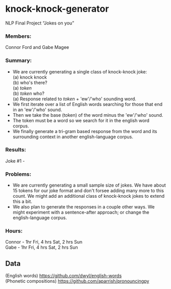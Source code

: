 # knock-knock-generator

NLP Final Project
“Jokes on you”

### Members: <br />
Connor Ford and Gabe Magee

### Summary:
- We are currently generating a single class of knock-knock joke: <br />
(a) knock knock <br />
(b) who's there? <br />
(a) _token_ <br />
(b) _token_ who? <br />
(a) Response related to _token_ + 'ew'/'who' sounding word. <br />
- We first iterate over a list of English words searching for those that end in an 'ew'/'who' sound. 
- Then we take the base (token) of the word minus the 'ew'/'who' sound.
- The token must be a word so we search for it in the english word corpus.
- We finally generate a tri-gram based response from the word and its surrounding context in another english-language corpus.

### Results: 
Joke #1 - 

### Problems: 
- We are currently generating a small sample size of jokes. We have about 15 tokens for our joke format and don't forsee adding many more to this count. We might add an additional class of knock-knock jokes to extend this a bit.
- We also plan to generate the responses in a couple other ways. We might experiment with a sentence-after approach; or change the english-language corpus.

### Hours: <br />
Connor - 1hr Fri, 4 hrs Sat, 2 hrs Sun <br />
Gabe - 1hr Fri, 4 hrs Sat, 2 hrs Sun



## Data 
(English words) https://github.com/dwyl/english-words <br />
(Phonetic compositions) https://github.com/aparrish/pronouncingpy

